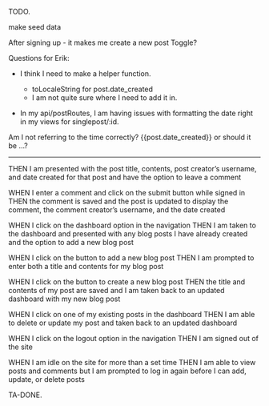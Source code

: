 TODO.

make seed data

After signing up - it makes me create a new post
Toggle? 


Questions for Erik: 

- I think I need to make a helper function. 
     - toLocaleString for post.date_created
	- I am not quite sure where I need to add it in. 

- In my api/postRoutes, I am having issues with formatting the date right in my views for singlepost/:id. 

Am I not referring to the time correctly? {{post.date_created}} or should it be ...?

---------------------------------------------

THEN I am presented with the post title, contents, post creator’s username, and date created for that post and have the option to leave a comment

WHEN I enter a comment and click on the submit button while signed in
THEN the comment is saved and the post is updated to display the comment, the comment creator’s username, and the date created 

WHEN I click on the dashboard option in the navigation
THEN I am taken to the dashboard and presented with any blog posts I have already created and the option to add a new blog post

WHEN I click on the button to add a new blog post
THEN I am prompted to enter both a title and contents for my blog post

WHEN I click on the button to create a new blog post
THEN the title and contents of my post are saved and I am taken back to an updated dashboard with my new blog post

WHEN I click on one of my existing posts in the dashboard
THEN I am able to delete or update my post and taken back to an updated dashboard

WHEN I click on the logout option in the navigation
THEN I am signed out of the site

WHEN I am idle on the site for more than a set time
THEN I am able to view posts and comments but I am prompted to log in again before I can add, update, or delete posts

TA-DONE.
